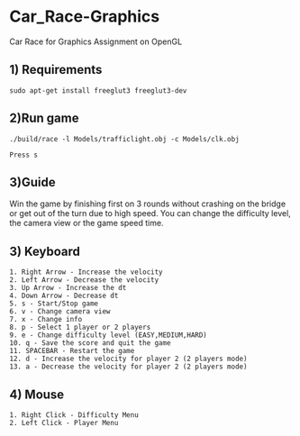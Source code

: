 # Car_Race-Graphics
Car Race for Graphics Assignment on OpenGL

## 1) Requirements
    
    sudo apt-get install freeglut3 freeglut3-dev  
    
## 2)Run game
    ./build/race -l Models/trafficlight.obj -c Models/clk.obj
    
    Press s
    
## 3)Guide
Win the game by finishing first on 3 rounds without crashing on the bridge or get out of the turn due to high speed.
You can change the difficulty level, the camera view or the game speed time.
   
## 3) Keyboard
    1. Right Arrow - Increase the velocity
    2. Left Arrow - Decrease the velocity
    3. Up Arrow - Increase the dt
    4. Down Arrow - Decrease dt
    5. s - Start/Stop game
    6. v - Change camera view
    7. x - Change info
    8. p - Select 1 player or 2 players
    9. e - Change difficulty level (EASY,MEDIUM,HARD)
    10. q - Save the score and quit the game
    11. SPACEBAR - Restart the game
    12. d - Increase the velocity for player 2 (2 players mode)
    13. a - Decrease the velocity for player 2 (2 players mode)
    
## 4) Mouse
    1. Right Click - Difficulty Menu
    2. Left Click - Player Menu
